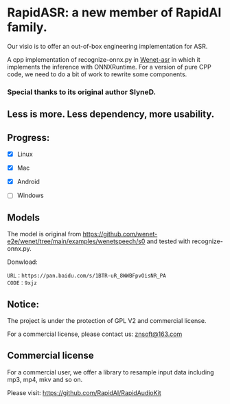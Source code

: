 # RapidASR: a new member of RapidAI family.

Our visio is to offer an out-of-box engineering implementation for ASR.

A cpp implementation of recognize-onnx.py in [Wenet-asr](https://github.com/wenet-e2e/wenet) in which it implements the inference with ONNXRuntime. For a version of pure CPP code, we need to do a bit of work to rewrite some components.

### Special thanks to its original author SlyneD.

## Less is more. Less dependency, more usability.




## Progress:    

- [x] Linux
- [x] Mac
- [x] Android
- [ ] Windows



## Models

The model is original from https://github.com/wenet-e2e/wenet/tree/main/examples/wenetspeech/s0 and tested with recognize-onnx.py.

Donwload:
```
URL：https://pan.baidu.com/s/1BTR-uR_8WWBFpvOisNR_PA 
CODE：9xjz 

```


## Notice:

The project is under the protection of GPL V2 and commercial license.

For a commercial license, please contact us: znsoft@163.com

## Commercial license

For a commercial user, we offer a library to resample input data including mp3, mp4, mkv  and so on.

Please visit: https://github.com/RapidAI/RapidAudioKit
